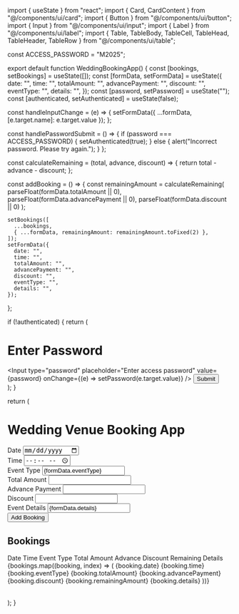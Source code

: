 import { useState } from "react";
import { Card, CardContent } from "@/components/ui/card";
import { Button } from "@/components/ui/button";
import { Input } from "@/components/ui/input";
import { Label } from "@/components/ui/label";
import { Table, TableBody, TableCell, TableHead, TableHeader, TableRow } from "@/components/ui/table";

const ACCESS_PASSWORD = "M2025";

export default function WeddingBookingApp() {
  const [bookings, setBookings] = useState([]);
  const [formData, setFormData] = useState({
    date: "",
    time: "",
    totalAmount: "",
    advancePayment: "",
    discount: "",
    eventType: "",
    details: "",
  });
  const [password, setPassword] = useState("");
  const [authenticated, setAuthenticated] = useState(false);

  const handleInputChange = (e) => {
    setFormData({ ...formData, [e.target.name]: e.target.value });
  };

  const handlePasswordSubmit = () => {
    if (password === ACCESS_PASSWORD) {
      setAuthenticated(true);
    } else {
      alert("Incorrect password. Please try again.");
    }
  };

  const calculateRemaining = (total, advance, discount) => {
    return total - advance - discount;
  };

  const addBooking = () => {
    const remainingAmount = calculateRemaining(
      parseFloat(formData.totalAmount || 0),
      parseFloat(formData.advancePayment || 0),
      parseFloat(formData.discount || 0)
    );

    setBookings([
      ...bookings,
      { ...formData, remainingAmount: remainingAmount.toFixed(2) },
    ]);
    setFormData({
      date: "",
      time: "",
      totalAmount: "",
      advancePayment: "",
      discount: "",
      eventType: "",
      details: "",
    });
  };

  if (!authenticated) {
    return (
      <div className="p-8">
        <h1 className="text-2xl font-bold mb-4">Enter Password</h1>
        <Input
          type="password"
          placeholder="Enter access password"
          value={password}
          onChange={(e) => setPassword(e.target.value)}
        />
        <Button className="mt-4" onClick={handlePasswordSubmit}>
          Submit
        </Button>
      </div>
    );
  }

  return (
    <div className="p-8">
      <h1 className="text-2xl font-bold mb-4">Wedding Venue Booking App</h1>
      <Card className="mb-8 p-4">
        <CardContent>
          <div className="grid grid-cols-2 gap-4">
            <div>
              <Label htmlFor="date">Date</Label>
              <Input
                type="date"
                name="date"
                value={formData.date}
                onChange={handleInputChange}
              />
            </div>
            <div>
              <Label htmlFor="time">Time</Label>
              <Input
                type="time"
                name="time"
                value={formData.time}
                onChange={handleInputChange}
              />
            </div>
            <div>
              <Label htmlFor="eventType">Event Type</Label>
              <Input
                type="text"
                name="eventType"
                value={formData.eventType}
                onChange={handleInputChange}
              />
            </div>
            <div>
              <Label htmlFor="totalAmount">Total Amount</Label>
              <Input
                type="number"
                name="totalAmount"
                value={formData.totalAmount}
                onChange={handleInputChange}
              />
            </div>
            <div>
              <Label htmlFor="advancePayment">Advance Payment</Label>
              <Input
                type="number"
                name="advancePayment"
                value={formData.advancePayment}
                onChange={handleInputChange}
              />
            </div>
            <div>
              <Label htmlFor="discount">Discount</Label>
              <Input
                type="number"
                name="discount"
                value={formData.discount}
                onChange={handleInputChange}
              />
            </div>
            <div className="col-span-2">
              <Label htmlFor="details">Event Details</Label>
              <Input
                type="text"
                name="details"
                value={formData.details}
                onChange={handleInputChange}
              />
            </div>
          </div>
          <Button className="mt-4" onClick={addBooking}>
            Add Booking
          </Button>
        </CardContent>
      </Card>
      <h2 className="text-xl font-bold mb-2">Bookings</h2>
      <Table>
        <TableHeader>
          <TableRow>
            <TableHead>Date</TableHead>
            <TableHead>Time</TableHead>
            <TableHead>Event Type</TableHead>
            <TableHead>Total Amount</TableHead>
            <TableHead>Advance</TableHead>
            <TableHead>Discount</TableHead>
            <TableHead>Remaining</TableHead>
            <TableHead>Details</TableHead>
          </TableRow>
        </TableHeader>
        <TableBody>
          {bookings.map((booking, index) => (
            <TableRow key={index}>
              <TableCell>{booking.date}</TableCell>
              <TableCell>{booking.time}</TableCell>
              <TableCell>{booking.eventType}</TableCell>
              <TableCell>{booking.totalAmount}</TableCell>
              <TableCell>{booking.advancePayment}</TableCell>
              <TableCell>{booking.discount}</TableCell>
              <TableCell>{booking.remainingAmount}</TableCell>
              <TableCell>{booking.details}</TableCell>
            </TableRow>
          ))}
        </TableBody>
      </Table>
    </div>
  );
}
